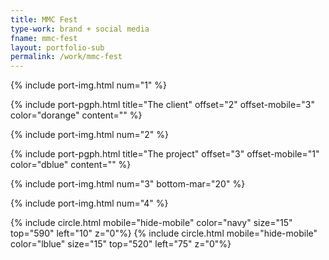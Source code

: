 ```yaml
---
title: MMC Fest
type-work: brand + social media
fname: mmc-fest
layout: portfolio-sub
permalink: /work/mmc-fest
---
```


{% include port-img.html num="1" %}

{% include port-pgph.html title="The client" offset="2" offset-mobile="3" color="dorange" content="" %}

{% include port-img.html num="2" %}

{% include port-pgph.html title="The project" offset="3" offset-mobile="1" color="dblue" content="" %}

{% include port-img.html num="3" bottom-mar="20" %}

{% include port-img.html num="4" %}

{% include circle.html mobile="hide-mobile" color="navy" size="15" top="590" left="10" z="0"%}
{% include circle.html mobile="hide-mobile" color="lblue" size="15" top="520" left="75" z="0"%}
